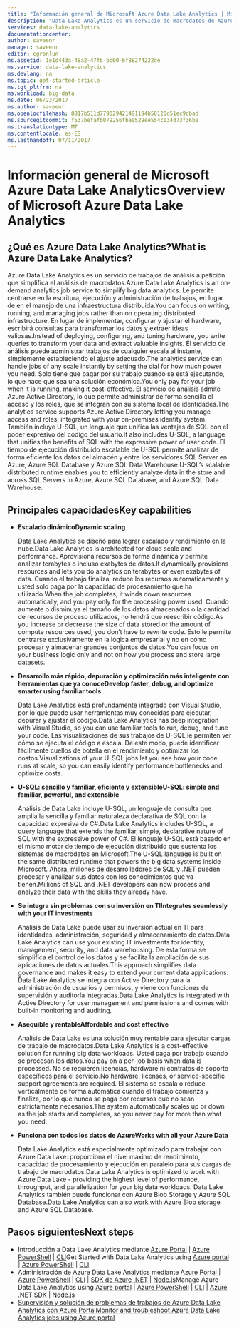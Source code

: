 ```yaml
---
title: "Información general de Microsoft Azure Data Lake Analytics | Microsoft Docs"
description: "Data Lake Analytics es un servicio de macrodatos de Azure que permite usar datos para impulsar el negocio con los conocimientos adquiridos a partir de los datos en la nube, independientemente de dónde se encuentren y de su tamaño."
services: data-lake-analytics
documentationcenter: 
author: saveenr
manager: saveenr
editor: cgronlun
ms.assetid: 1e1d443a-48a2-47fb-bc00-bf88274222de
ms.service: data-lake-analytics
ms.devlang: na
ms.topic: get-started-article
ms.tgt_pltfrm: na
ms.workload: big-data
ms.date: 06/23/2017
ms.author: saveenr
ms.openlocfilehash: 8817b511d779029421491194b50120d51ec9dbad
ms.sourcegitcommit: f537befafb079256fba0529ee554c034d73f36b0
ms.translationtype: MT
ms.contentlocale: es-ES
ms.lasthandoff: 07/11/2017
---
```

# <a name="overview-of-microsoft-azure-data-lake-analytics"></a><span data-ttu-id="ed4c9-103">Información general de Microsoft Azure Data Lake Analytics</span><span class="sxs-lookup"><span data-stu-id="ed4c9-103">Overview of Microsoft Azure Data Lake Analytics</span></span>
## <a name="what-is-azure-data-lake-analytics"></a><span data-ttu-id="ed4c9-104">¿Qué es Azure Data Lake Analytics?</span><span class="sxs-lookup"><span data-stu-id="ed4c9-104">What is Azure Data Lake Analytics?</span></span>
<span data-ttu-id="ed4c9-105">Azure Data Lake Analytics es un servicio de trabajos de análisis a petición que simplifica el análisis de macrodatos.</span><span class="sxs-lookup"><span data-stu-id="ed4c9-105">Azure Data Lake Analytics is an on-demand analytics job service to simplify big data analytics.</span></span> <span data-ttu-id="ed4c9-106">Le permite centrarse en la escritura, ejecución y administración de trabajos, en lugar de en el manejo de una infraestructura distribuida.</span><span class="sxs-lookup"><span data-stu-id="ed4c9-106">You can focus on writing, running, and managing jobs rather than on operating distributed infrastructure.</span></span> <span data-ttu-id="ed4c9-107">En lugar de implementar, configurar y ajustar el hardware, escribirá consultas para transformar los datos y extraer ideas valiosas.</span><span class="sxs-lookup"><span data-stu-id="ed4c9-107">Instead of deploying, configuring, and tuning hardware, you write queries to transform your data and extract valuable insights.</span></span> <span data-ttu-id="ed4c9-108">El servicio de análisis puede administrar trabajos de cualquier escala al instante, simplemente estableciendo el ajuste adecuado.</span><span class="sxs-lookup"><span data-stu-id="ed4c9-108">The analytics service can handle jobs of any scale instantly by setting the dial for how much power you need.</span></span> <span data-ttu-id="ed4c9-109">Solo tiene que pagar por su trabajo cuando se está ejecutando, lo que hace que sea una solución económica.</span><span class="sxs-lookup"><span data-stu-id="ed4c9-109">You only pay for your job when it is running, making it cost-effective.</span></span> <span data-ttu-id="ed4c9-110">El servicio de análisis admite Azure Active Directory, lo que permite administrar de forma sencilla el acceso y los roles, que se integran con su sistema local de identidades.</span><span class="sxs-lookup"><span data-stu-id="ed4c9-110">The analytics service supports Azure Active Directory letting you manage access and roles, integrated with your on-premises identity system.</span></span> <span data-ttu-id="ed4c9-111">También incluye U-SQL, un lenguaje que unifica las ventajas de SQL con el poder expresivo del código del usuario.</span><span class="sxs-lookup"><span data-stu-id="ed4c9-111">It also includes U-SQL, a language that unifies the benefits of SQL with the expressive power of user code.</span></span> <span data-ttu-id="ed4c9-112">El tiempo de ejecución distribuido escalable de U-SQL permite analizar de forma eficiente los datos del almacén y entre los servidores SQL Server en Azure, Azure SQL Database y Azure SQL Data Warehouse.</span><span class="sxs-lookup"><span data-stu-id="ed4c9-112">U-SQL’s scalable distributed runtime enables you to efficiently analyze data in the store and across SQL Servers in Azure, Azure SQL Database, and Azure SQL Data Warehouse.</span></span>

## <a name="key-capabilities"></a><span data-ttu-id="ed4c9-113">Principales capacidades</span><span class="sxs-lookup"><span data-stu-id="ed4c9-113">Key capabilities</span></span>
* <span data-ttu-id="ed4c9-114">**Escalado dinámico**</span><span class="sxs-lookup"><span data-stu-id="ed4c9-114">**Dynamic scaling**</span></span>
  
    <span data-ttu-id="ed4c9-115">Data Lake Analytics se diseñó para lograr escalado y rendimiento en la nube.</span><span class="sxs-lookup"><span data-stu-id="ed4c9-115">Data Lake Analytics is architected for cloud scale and performance.</span></span>  <span data-ttu-id="ed4c9-116">Aprovisiona recursos de forma dinámica y permite analizar terabytes o incluso exabytes de datos.</span><span class="sxs-lookup"><span data-stu-id="ed4c9-116">It dynamically provisions resources and lets you do analytics on terabytes or even exabytes of data.</span></span> <span data-ttu-id="ed4c9-117">Cuando el trabajo finaliza, reduce los recursos automáticamente y usted solo paga por la capacidad de procesamiento que ha utilizado.</span><span class="sxs-lookup"><span data-stu-id="ed4c9-117">When the job completes, it winds down resources automatically, and you pay only for the processing power used.</span></span> <span data-ttu-id="ed4c9-118">Cuando aumente o disminuya el tamaño de los datos almacenados o la cantidad de recursos de proceso utilizados, no tendrá que reescribir código.</span><span class="sxs-lookup"><span data-stu-id="ed4c9-118">As you increase or decrease the size of data stored or the amount of compute resources used, you don’t have to rewrite code.</span></span> <span data-ttu-id="ed4c9-119">Esto le permite centrarse exclusivamente en la lógica empresarial y no en cómo procesar y almacenar grandes conjuntos de datos.</span><span class="sxs-lookup"><span data-stu-id="ed4c9-119">You can focus on your business logic only and not on how you process and store large datasets.</span></span>
* <span data-ttu-id="ed4c9-120">**Desarrollo más rápido, depuración y optimización más inteligente con herramientas que ya conoce**</span><span class="sxs-lookup"><span data-stu-id="ed4c9-120">**Develop faster, debug, and optimize smarter using familiar tools**</span></span>
  
    <span data-ttu-id="ed4c9-121">Data Lake Analytics está profundamente integrado con Visual Studio, por lo que puede usar herramientas muy conocidas para ejecutar, depurar y ajustar el código.</span><span class="sxs-lookup"><span data-stu-id="ed4c9-121">Data Lake Analytics has deep integration with Visual Studio, so you can use familiar tools to run, debug, and tune your code.</span></span> <span data-ttu-id="ed4c9-122">Las visualizaciones de sus trabajos de U-SQL le permiten ver cómo se ejecuta el código a escala. De este modo, puede identificar fácilmente cuellos de botella en el rendimiento y optimizar los costos.</span><span class="sxs-lookup"><span data-stu-id="ed4c9-122">Visualizations of your U-SQL jobs let you see how your code runs at scale, so you can easily identify performance bottlenecks and optimize costs.</span></span>
* <span data-ttu-id="ed4c9-123">**U-SQL: sencillo y familiar, eficiente y extensible**</span><span class="sxs-lookup"><span data-stu-id="ed4c9-123">**U-SQL: simple and familiar, powerful, and extensible**</span></span>
  
    <span data-ttu-id="ed4c9-124">Análisis de Data Lake incluye U-SQL, un lenguaje de consulta que amplia la sencilla y familiar naturaleza declarativa de SQL con la capacidad expresiva de C#.</span><span class="sxs-lookup"><span data-stu-id="ed4c9-124">Data Lake Analytics includes U-SQL, a query language that extends the familiar, simple, declarative nature of SQL with the expressive power of C#.</span></span> <span data-ttu-id="ed4c9-125">El lenguaje U-SQL está basado en el mismo motor de tiempo de ejecución distribuido que sustenta los sistemas de macrodatos en Microsoft.</span><span class="sxs-lookup"><span data-stu-id="ed4c9-125">The U-SQL language is built on the same distributed runtime that powers the big data systems inside Microsoft.</span></span> <span data-ttu-id="ed4c9-126">Ahora, millones de desarrolladores de SQL y .NET pueden procesar y analizar sus datos con los conocimientos que ya tienen.</span><span class="sxs-lookup"><span data-stu-id="ed4c9-126">Millions of SQL and .NET developers can now process and analyze their data with the skills they already have.</span></span>
* <span data-ttu-id="ed4c9-127">**Se integra sin problemas con su inversión en TI**</span><span class="sxs-lookup"><span data-stu-id="ed4c9-127">**Integrates seamlessly with your IT investments**</span></span>
  
    <span data-ttu-id="ed4c9-128">Análisis de Data Lake puede usar su inversión actual en TI para identidades, administración, seguridad y almacenamiento de datos.</span><span class="sxs-lookup"><span data-stu-id="ed4c9-128">Data Lake Analytics can use your existing IT investments for identity, management, security, and data warehousing.</span></span> <span data-ttu-id="ed4c9-129">De esta forma se simplifica el control de los datos y se facilita la ampliación de sus aplicaciones de datos actuales.</span><span class="sxs-lookup"><span data-stu-id="ed4c9-129">This approach simplifies data governance and makes it easy to extend your current data applications.</span></span> <span data-ttu-id="ed4c9-130">Data Lake Analytics se integra con Active Directory para la administración de usuarios y permisos, y viene con funciones de supervisión y auditoría integradas.</span><span class="sxs-lookup"><span data-stu-id="ed4c9-130">Data Lake Analytics is integrated with Active Directory for user management and permissions and comes with built-in monitoring and auditing.</span></span>
* <span data-ttu-id="ed4c9-131">**Asequible y rentable**</span><span class="sxs-lookup"><span data-stu-id="ed4c9-131">**Affordable and cost effective**</span></span>
  
    <span data-ttu-id="ed4c9-132">Análisis de Data Lake es una solución muy rentable para ejecutar cargas de trabajo de macrodatos.</span><span class="sxs-lookup"><span data-stu-id="ed4c9-132">Data Lake Analytics is a cost-effective solution for running big data workloads.</span></span> <span data-ttu-id="ed4c9-133">Usted paga por trabajo cuando se procesan los datos.</span><span class="sxs-lookup"><span data-stu-id="ed4c9-133">You pay on a per-job basis when data is processed.</span></span> <span data-ttu-id="ed4c9-134">No se requieren licencias, hardware ni contratos de soporte específicos para el servicio.</span><span class="sxs-lookup"><span data-stu-id="ed4c9-134">No hardware, licenses, or service-specific support agreements are required.</span></span> <span data-ttu-id="ed4c9-135">El sistema se escala o reduce verticalmente de forma automática cuando el trabajo comienza y finaliza, por lo que nunca se paga por recursos que no sean estrictamente necesarios.</span><span class="sxs-lookup"><span data-stu-id="ed4c9-135">The system automatically scales up or down as the job starts and completes, so you never pay for more than what you need.</span></span>
* <span data-ttu-id="ed4c9-136">**Funciona con todos los datos de Azure**</span><span class="sxs-lookup"><span data-stu-id="ed4c9-136">**Works with all your Azure Data**</span></span>
  
    <span data-ttu-id="ed4c9-137">Data Lake Analytics está especialmente optimizado para trabajar con Azure Data Lake: proporciona el nivel máximo de rendimiento, capacidad de procesamiento y ejecución en paralelo para sus cargas de trabajo de macrodatos.</span><span class="sxs-lookup"><span data-stu-id="ed4c9-137">Data Lake Analytics is optimized to work with Azure Data Lake - providing the highest level of performance, throughput, and parallelization for your big data workloads.</span></span>  <span data-ttu-id="ed4c9-138">Data Lake Analytics también puede funcionar con Azure Blob Storage y Azure SQL Database.</span><span class="sxs-lookup"><span data-stu-id="ed4c9-138">Data Lake Analytics can also work with Azure Blob storage and Azure SQL Database.</span></span>

## <a name="next-steps"></a><span data-ttu-id="ed4c9-139">Pasos siguientes</span><span class="sxs-lookup"><span data-stu-id="ed4c9-139">Next steps</span></span>
 
  * <span data-ttu-id="ed4c9-140">Introducción a Data Lake Analytics mediante [Azure Portal](data-lake-analytics-get-started-portal.md) | [Azure PowerShell](data-lake-analytics-get-started-powershell.md) | [CLI](data-lake-analytics-get-started-cli2.md)</span><span class="sxs-lookup"><span data-stu-id="ed4c9-140">Get Started with Data Lake Analytics using [Azure portal](data-lake-analytics-get-started-portal.md) | [Azure PowerShell](data-lake-analytics-get-started-powershell.md) | [CLI](data-lake-analytics-get-started-cli2.md)</span></span>
  * <span data-ttu-id="ed4c9-141">Administración de Azure Data Lake Analytics mediante [Azure Portal](data-lake-analytics-manage-use-portal.md) | [Azure PowerShell](data-lake-analytics-manage-use-powershell.md) | [CLI](data-lake-analytics-manage-use-cli.md) | [SDK de Azure .NET](data-lake-analytics-manage-use-dotnet-sdk.md) | [Node.js](data-lake-analytics-manage-use-nodejs.md)</span><span class="sxs-lookup"><span data-stu-id="ed4c9-141">Manage Azure Data Lake Analytics using [Azure portal](data-lake-analytics-manage-use-portal.md) | [Azure PowerShell](data-lake-analytics-manage-use-powershell.md) | [CLI](data-lake-analytics-manage-use-cli.md) | [Azure .NET SDK](data-lake-analytics-manage-use-dotnet-sdk.md) | [Node.js](data-lake-analytics-manage-use-nodejs.md)</span></span>
  * [<span data-ttu-id="ed4c9-142">Supervisión y solución de problemas de trabajos de Azure Data Lake Analytics con Azure Portal</span><span class="sxs-lookup"><span data-stu-id="ed4c9-142">Monitor and troubleshoot Azure Data Lake Analytics jobs using Azure portal</span></span>](data-lake-analytics-monitor-and-troubleshoot-jobs-tutorial.md) 
